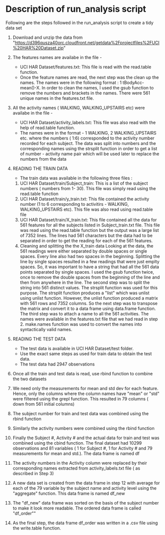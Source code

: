 # Description of run_analysis script

Following are the steps followed in the run_analysis script to create a tidy 
data set

1. Download and unzip the data from "https://d396qusza40orc.cloudfront.net/getdata%2Fprojectfiles%2FUCI%20HAR%20Dataset.zip"

2. The features names are availabe in the file - 
    - UCI HAR Dataset/features.txt: This file is read with the read.table function. 
    - Once the feature names are read, the next step was the clean up the names. The names were in the following format : 1 tBodyAcc-mean()-X. In order to clean the names, I used the gsub function to remove the numbers and brackets in the names. There were 561 unique names in the features.txt file. 

3. All the activity names ( WALKING, WALKING_UPSTAIRS etc) were availabe in the file - 
    - UCI HAR Dataset/activity_labels.txt: This file was also read with the help of read.table function. 
    - The names were in the format - 1 WALKING, 2 WALKING_UPSTAIRS etc. where the numbers ( 1:6) corresponded to the activity number recorded for each subject. The data was split into numbers and the corresponding names using the strsplit function in order to get a list of number - activity name pair which will be used later to replace the numbers from the data
    
4. READING THE TRAIN DATA
    - The train data was available in the following three files :
    1. UCI HAR Dataset/train/Subject_train: This is a list of the subject numbers ( numbers from 1- 30). This file was simply read using the read.table function
    2. UCI HAR Dataset/train/y_train.txt: This file contained the activity number (1 to 6 corresponding to activitirs - WALKING, WALKING_UPSTAIRS etc). This file was also read using read.table file
    3. UCI HAR Dataset/train/X_train.txt: This file contained all the data for 561 features for all the subjects listed in Subject_train.txt file. This file was read using the read.table function but the output was a large list of 7352 lines. The lines had 561 characters but the data had to be separated in order to get the reading for each of the 561 features. 
    4. Cleaning and splitting the the X_train data
        Looking at the data, the 561 readings were either separated by double spaces or single spaces. Every line also had two spaces in the beginning. Splitting the line by single spaces resulted in a few readings that were just emplty spaces. So, it was important to have a string that had all the 561 data points separated by single spaces. I used the gsub function twice, once to remove the double spaces from the beginning of the line and then from anywhere in the line. 
        The second step was to split the string into 561 distinct values. The strsplit function was used for this purpose. The strsplit function produces a "list" which was unlist using unlist function. However, the unlist function produced a matrix with 561 rows and 7352 columns. So the next step was to transpose the matrix and convert it to a data frame using data.frame function. 
        The third step was to attach a name to all the 561 activities. The names were available in the features.txt file that we had read in step 2. make.names function was used to convert the names into syntactically valid names. 
        
5. READING THE TEST DATA 
    - The test data is available in UCI HAR Dataset/test folder. 
    - Use the exact same steps as used for train data to obtain the test data. 
    - The test data had 2947 observations
    
6. Once all the train and test data is read, use rbind function to combine the two datasets
7. We need only the measurements for mean and std dev for each feature. Hence, only the columns where the column names have "mean" or "std" were filtered using the grepl function. This resulted in 79 columns ( down from 561 initial columns)
8. The subject number for  train and test data was combined using the rbind function
9. Similarly the activity numbers were combined using the rbind function
10. Finally the Subject #, Activity # and the actual data for train and test was combined using the cbind function. The final dataset had 10299 observations and 81 variables ( 1 for Subject #, 1 for Activity # and 79 measurements for mean and std.). The data frame is named df
11. The activity numbers in the Activity column were replaced by their corresponding names extracted from activity_labels.txt file ( as described in Step 3)
12. A new data set is created from the data frame in step 12 with average for each of the 79 variable by the subject name and activity level using the "aggregate" function. This data frame is named df_new
13. The "df_new" data frame was sorted on the basis of the subject number to make it look more readable. The ordered data frame is called "df_order""
14. As the final step, the data frame df_order was written in a .csv file using the write.table function. 